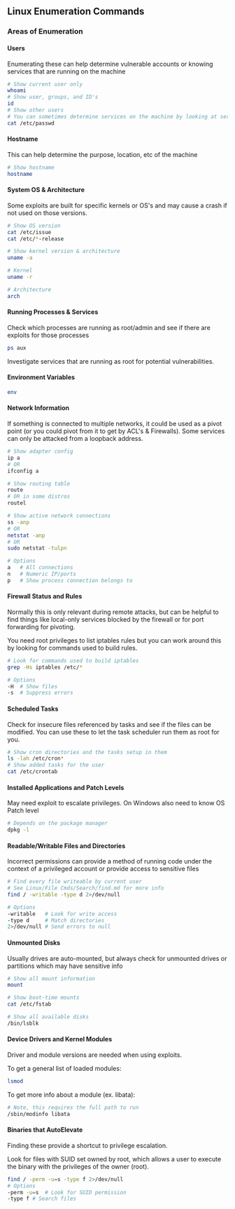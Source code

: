 ## Linux Enumeration Commands

### Areas of Enumeration

#### Users

Enumerating these can help determine vulnerable accounts or knowing services that are running on the machine

```bash
# Show current user only
whoami
# Show user, groups, and ID's
id
# Show other users
# You can sometimes determine services on the machine by looking at service accounts in this file too
cat /etc/passwd
```

#### Hostname

This can help determine the purpose, location, etc of the machine

```bash
# Show hostname
hostname
```

#### System OS & Architecture

Some exploits are built for specific kernels or OS's and may cause a crash if not used on those versions.

```bash
# Show OS version
cat /etc/issue
cat /etc/*-release

# Show kernel version & architecture
uname -a 

# Kernel
uname -r

# Architecture
arch
```

#### Running Processes & Services

Check which processes are running as root/admin and see if there are exploits for those processes

```bash
ps aux
```

Investigate services that are running as root for potential vulnerabilities.

#### Environment Variables

```bash
env
```

#### Network Information

If something is connected to multiple networks, it could be used as a pivot point (or you could pivot from it to get by ACL's & Firewalls).  Some services can only be attacked from a loopback address.

```bash
# Show adapter config
ip a
# OR 
ifconfig a

# Show routing table
route
# OR in some distros
routel

# Show active network connections
ss -anp
# OR
netstat -anp
# OR
sudo netstat -tulpn

# Options
a 	# All connections
n	# Numeric IP/ports
p	# Show process connection belongs to
```

#### Firewall Status and Rules

Normally this is only relevant during remote attacks, but can be helpful to find things like local-only services blocked by the firewall or for port forwarding for pivoting.

You need root privileges to list iptables rules but you can work around this by looking for commands used to build rules.

```bash
# Look for commands used to build iptables
grep -Hs iptables /etc/*

# Options
-H	# Show files
-s	# Suppress errors
```

#### Scheduled Tasks

Check for insecure files referenced by tasks and see if the files can be modified.  You can use these to let the task scheduler run them as root for you.

```bash
# Show cron directories and the tasks setup in them
ls -lah /etc/cron*
# Show added tasks for the user
cat /etc/crontab
```

#### Installed Applications and Patch Levels

May need exploit to escalate privileges.  On Windows also need to know OS Patch level

```bash
# Depends on the package manager
dpkg -l
```

#### Readable/Writable Files and Directories

Incorrect permissions can provide a method of running code under the context of a privileged account or provide access to sensitive files

```bash
# Find every file writeable by current user
# See Linux/File Cmds/Search/find.md for more info
find / -writable -type d 2>/dev/null

# Options
-writable	# Look for write access
-type d		# Match directories
2>/dev/null	# Send errors to null
```

#### Unmounted Disks

Usually drives are auto-mounted, but always check for unmounted drives or partitions which may have sensitive info

```bash
# Show all mount information
mount

# Show boot-time mounts
cat /etc/fstab

# Show all available disks
/bin/lsblk
```

#### Device Drivers and Kernel Modules

Driver and module versions are needed when using exploits.

To get a general list of loaded modules:

```bash
lsmod
```

To get more info about a module (ex. libata):

```bash
# Note, this requires the full path to run
/sbin/modinfo libata
```

#### Binaries that AutoElevate

Finding these provide a shortcut to privilege escalation.

Look for files with SUID set owned by root, which allows a user to execute the binary with the privileges of the owner (root).

```bash
find / -perm -u=s -type f 2>/dev/null
# Options
-perm -u=s	# Look for SUID permission
-type f	# Search files
```

